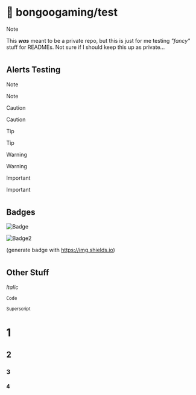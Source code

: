 # 👋 bongoogaming/test
> [!NOTE]
> This ***was*** meant to be a private repo, but this is just for me testing *"fancy"* stuff for READMEs. Not sure if I should keep this up as private...
#

## Alerts Testing

> [!NOTE]
> Note

> [!CAUTION]
> Caution

> [!TIP]
> Tip

> [!WARNING]
> Warning

> [!IMPORTANT]
> Important

#

## Badges

![Badge](https://img.shields.io/badge/oh-no-red)

![Badge2](https://img.shields.io/badge/normal-yellow-yellow)

(generate badge with https://img.shields.io)
#

## Other Stuff

_Italic_

`Code`


<sup>Superscript</sup>



# 1
## 2 
### 3 
#### 4
